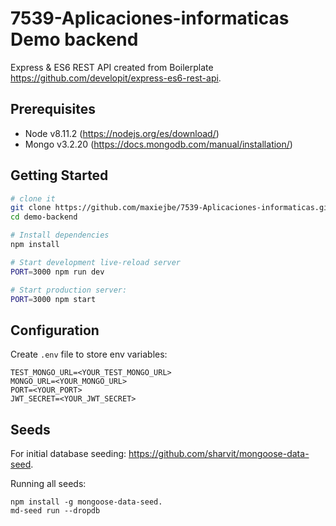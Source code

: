 7539-Aplicaciones-informaticas Demo backend
==================================
Express & ES6 REST API created from Boilerplate https://github.com/developit/express-es6-rest-api.

Prerequisites
---------------
* Node v8.11.2 (https://nodejs.org/es/download/)
* Mongo v3.2.20 (https://docs.mongodb.com/manual/installation/)

Getting Started
---------------

```sh
# clone it
git clone https://github.com/maxiejbe/7539-Aplicaciones-informaticas.git
cd demo-backend

# Install dependencies
npm install

# Start development live-reload server
PORT=3000 npm run dev

# Start production server:
PORT=3000 npm start
```

Configuration
-------------
Create `.env` file to store env variables:

```
TEST_MONGO_URL=<YOUR_TEST_MONGO_URL>
MONGO_URL=<YOUR_MONGO_URL>
PORT=<YOUR_PORT>
JWT_SECRET=<YOUR_JWT_SECRET>
```

Seeds
-------------
For initial database seeding: https://github.com/sharvit/mongoose-data-seed.

Running all seeds:
```
npm install -g mongoose-data-seed.
md-seed run --dropdb
```



